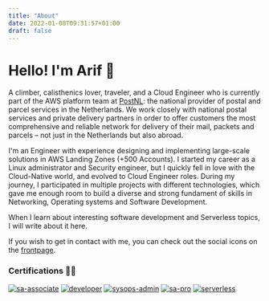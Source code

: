 ```yaml
---
title: "About"
date: 2022-01-08T09:31:57+01:00
draft: false
---
```


# Hello! I'm Arif 👋

A climber, calisthenics lover, traveler, and a Cloud Engineer who is currently part of the AWS platform team at [PostNL](https://www.postnl.nl/en/): the national provider of postal and parcel services in the Netherlands. We work closely with national postal services and private delivery partners in order to offer customers the most comprehensive and reliable network for delivery of their mail, packets and parcels – not just in the Netherlands but also abroad.

I'm an Engineer with experience designing and implementing large-scale solutions in AWS Landing Zones (+500 Accounts). I started my career as a Linux administrator and Security engineer, but I quickly fell in love with the Cloud-Native world, and evolved to Cloud Engineer roles. During my journey, I participated in multiple projects with different technologies, which gave me enough room to build a diverse and strong fundament of skills in Networking, Operating systems and Software Development.

When I learn about interesting software development and Serverless topics, I will write about it here.

If you wish to get in contact with me, you can check out the social icons on the [frontpage](../index.html).

### Certifications 📜🏅
[![sa-associate](/images/sa-associate.png)](https://www.credly.com/badges/29ef10df-9ef9-46b5-93db-6f3f22d082ba)
[![developer](/images/developer.png)](https://www.credly.com/badges/5a43ee8b-8111-467f-81c8-549784ccea4e)
[![sysops-admin](/images/sysops-admin.png)](https://www.credly.com/badges/29ef10df-9ef9-46b5-93db-6f3f22d082ba)
[![sa-pro](/images/sa-pro.png)](https://www.credly.com/badges/0728644e-7838-49f3-8841-354de75c7006)
[![serverless](/images/serverless.png)](https://www.credly.com/badges/296069a5-cb23-4004-ad73-712bb30a5381)
